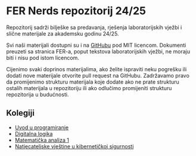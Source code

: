 # FER Nerds repozitorij 24/25

Repozitorij sadrži bilješke sa predavanja, rješenja laboratorijskih vježbi
i slične materijale za akademsku godinu 24/25.

Svi naši materijali dostupni su i na [GitHubu](https://github.com/4th-row-nerds/fer-materijali)
pod MIT licencom. Dokumenti preuzeti sa stranica FER-a, poput tekstova laboratorijskih vježbi,
ne moraju biti i nisu pod istom licencom.

Cijenimo svaki doprinos materijalima, ako želite ispraviti neku pogrešku ili dodati
nove materijale otvorite pull request na GitHubu. Zadržavamo pravo da promijenimo
strukturu materijala koje dodate ako ne prate strukturu ostalih materijala
u repozitoriju ili ako odlučimo promijeniti strukturu repozitorija u budućnosti.

## Kolegiji

- [Uvod u programiranje](kolegiji/upro)
- [Digitalna logika](kolegiji/diglog)
- [Matematička analiza 1](kolegiji/matan1)
- [Natjecateljske vještine u kibernetičkoj sigurnosti](kolegiji/navkis)
